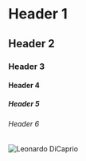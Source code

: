 # Header 1
## Header 2
### Header 3
#### Header 4
##### Header 5
###### Header 6

![Leonardo DiCaprio](/image.jpg)
